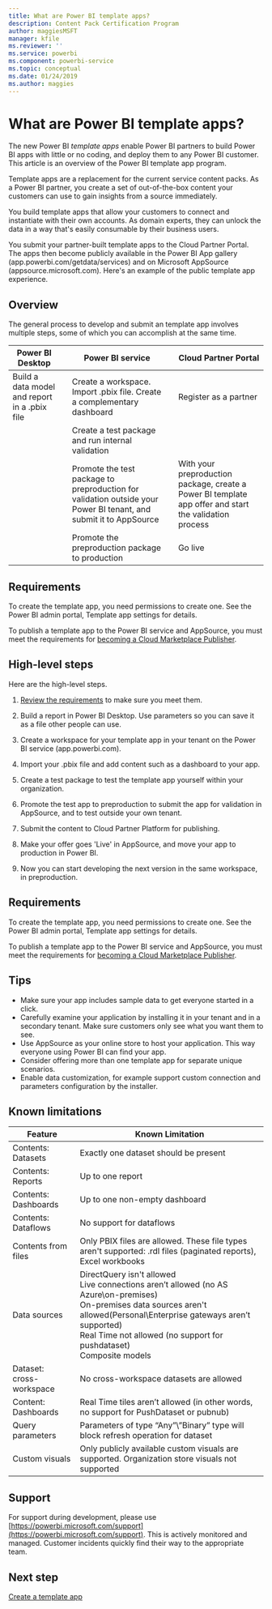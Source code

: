 ```yaml
---
title: What are Power BI template apps?
description: Content Pack Certification Program
author: maggiesMSFT
manager: kfile
ms.reviewer: ''
ms.service: powerbi
ms.component: powerbi-service
ms.topic: conceptual
ms.date: 01/24/2019
ms.author: maggies
---
```


# What are Power BI template apps?

The new Power BI *template apps* enable Power BI partners to build Power BI apps with little or no coding, and deploy them to any Power BI customer.  This article is an overview of the Power BI template app program.

Template apps are a replacement for the current service content packs. As a Power BI partner, you create a set of out-of-the-box content your customers can use to gain insights from a source immediately.  

You build template apps that allow your customers to connect and instantiate with their own accounts. As domain experts, they can unlock the data in a way that's easily consumable by their business users.  

You submit your partner-built template apps to the Cloud Partner Portal. The apps then become publicly available in the Power BI App gallery (app.powerbi.com/getdata/services) and on Microsoft AppSource (appsource.microsoft.com). Here's an example of the public template app experience.  

## Overview
The general process to develop and submit an template app involves multiple steps, some of which you can accomplish at the same time.


|Power BI Desktop |  |Power BI service  |  |Cloud Partner Portal  |
|---------|--|---------|---------|---------|
|Build a data model and report in a .pbix file |  | Create a workspace. Import .pbix file. Create a complementary dashboard  |  | Register as a partner |
|   |  | Create a test package and run internal validation        |  | |
|   |  | Promote the test package to preproduction for validation outside your Power BI tenant, and submit it to AppSource  |  | With your preproduction package, create a Power BI template app offer and start the validation process |
|   |  | Promote the preproduction package to production |  | Go live |

## Requirements

To create the template app, you need permissions to create one. See the Power BI admin portal, Template app settings for details. 

To publish a template app to the Power BI service and AppSource, you must meet the requirements for [becoming a Cloud Marketplace Publisher](https://docs.microsoft.com/azure/marketplace/become-publisher).
 
## High-level steps

Here are the high-level steps. 

1. [Review the requirements](#requirements) to make sure you meet them. 

1. Build a report in Power BI Desktop. Use parameters so you can save it as a file other people can use. 

1. Create a workspace for your template app in your tenant on the Power BI service (app.powerbi.com). 

1. Import your .pbix file and add content such as a dashboard to your app. 

1. Create a test package to test the template app yourself within your organization. 

1. Promote the test app to preproduction to submit the app for validation in AppSource, and to test outside your own tenant. 

1. Submit the content to Cloud Partner Platform for publishing. 

1. Make your offer goes 'Live' in AppSource, and move your app to production in Power BI.
2. Now you can start developing the next version in the same workspace, in preproduction. 

## Requirements

To create the template app, you need permissions to create one. See the Power BI admin portal, Template app settings for details. 

To publish a template app to the Power BI service and AppSource, you must meet the requirements for [becoming a Cloud Marketplace Publisher](https://docs.microsoft.com/azure/marketplace/become-publisher).

## Tips 

- Make sure your app includes sample data to get everyone started in a click. 
- Carefully examine your application by installing it in your tenant and in a secondary tenant. Make sure customers only see what you want them to see. 
- Use AppSource as your online store to host your application. This way everyone using Power BI can find your app. 
- Consider offering more than one template app for separate unique scenarios. 
- Enable data customization, for example support custom connection and parameters configuration by the installer.

## Known limitations

| Feature | Known Limitation |
|---------|---------|
|Contents:  Datasets   | Exactly one dataset should be present |
|Contents: Reports     | Up to one report    |
| Contents: Dashboards | Up to one non-empty dashboard |
| Contents: Dataflows | No support for dataflows |
| Contents from files | Only PBIX files are allowed. These file types aren't supported: .rdl files (paginated reports), Excel workbooks   |
| Data sources | DirectQuery isn't allowed <br>Live connections aren’t allowed (no AS Azure\on-premises) <br>On-premises data sources aren't allowed(Personal\Enterprise gateways aren’t supported) <br>Real Time not allowed (no support for pushdataset) <br>Composite models |
| Dataset: cross-workspace | No cross-workspace datasets are allowed  |
| Content: Dashboards | Real Time tiles aren’t allowed (in other words, no support for PushDataset or pubnub) |
| Query parameters | Parameters of type “Any”\”Binary” type  will block refresh operation for dataset |
| Custom visuals | Only publicly available custom visuals are supported. Organization store visuals not supported |



## Support
For support during development, please use [https://powerbi.microsoft.com/support](https://powerbi.microsoft.com/support). This is actively monitored and managed. Customer incidents quickly find their way to the appropriate team.

## Next step

[Create a template app](service-template-apps-create.md)